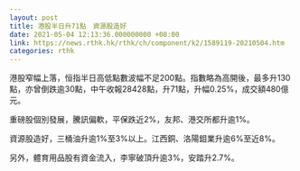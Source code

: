 ```yaml
---
layout: post
title: 港股半日升71點　資源股造好
date: 2021-05-04 12:13:36.000000000 +08:00
link: https://news.rthk.hk/rthk/ch/component/k2/1589119-20210504.htm
categories: rthk
---
```


港股窄幅上落，恒指半日高低點數波幅不足200點。指數略為高開後，最多升130點，亦曾倒跌逾30點，中午收報28428點，升71點，升幅0.25%，成交額480億元。

重磅股個別發展，騰訊偏軟，平保跌近2%，友邦、港交所都升逾1%。

資源股造好，三桶油升逾1%至3%以上。江西銅、洛陽鉬業升逾6%至近8%。

另外，體育用品股有資金流入，李寧破頂升逾3%，安踏升2.7%。
